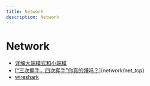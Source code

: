 ```yaml
---
title: Network
description: Network
---
```


# Network

- [详解大端模式和小端模](network/big_endian)
- [[“三次握手，四次挥手”你真的懂吗？](https://www.cnblogs.com/qcrao-2018/p/10182185.html)](network/net_tcp)
- [wireshark](network/wireshark)
